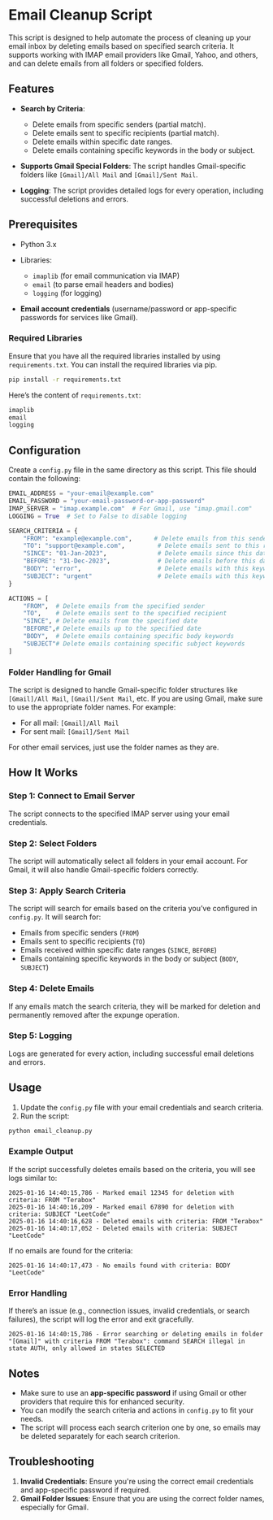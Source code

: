 # Email Cleanup Script

This script is designed to help automate the process of cleaning up your email inbox by deleting emails based on specified search criteria. It supports working with IMAP email providers like Gmail, Yahoo, and others, and can delete emails from all folders or specified folders.

## Features

- **Search by Criteria**: 
  - Delete emails from specific senders (partial match).
  - Delete emails sent to specific recipients (partial match).
  - Delete emails within specific date ranges.
  - Delete emails containing specific keywords in the body or subject.
  
- **Supports Gmail Special Folders**: The script handles Gmail-specific folders like `[Gmail]/All Mail` and `[Gmail]/Sent Mail`.

- **Logging**: The script provides detailed logs for every operation, including successful deletions and errors.

## Prerequisites

- Python 3.x
- Libraries:
  - `imaplib` (for email communication via IMAP)
  - `email` (to parse email headers and bodies)
  - `logging` (for logging)
  
- **Email account credentials** (username/password or app-specific passwords for services like Gmail).

### Required Libraries

Ensure that you have all the required libraries installed by using `requirements.txt`. You can install the required libraries via pip.

```bash
pip install -r requirements.txt
```

Here’s the content of `requirements.txt`:

```txt
imaplib
email
logging
```

## Configuration

Create a `config.py` file in the same directory as this script. This file should contain the following:

```python
EMAIL_ADDRESS = "your-email@example.com"
EMAIL_PASSWORD = "your-email-password-or-app-password"
IMAP_SERVER = "imap.example.com"  # For Gmail, use "imap.gmail.com"
LOGGING = True  # Set to False to disable logging

SEARCH_CRITERIA = {
    "FROM": "example@example.com",      # Delete emails from this sender
    "TO": "support@example.com",         # Delete emails sent to this recipient
    "SINCE": "01-Jan-2023",              # Delete emails since this date
    "BEFORE": "31-Dec-2023",             # Delete emails before this date
    "BODY": "error",                     # Delete emails with this keyword in the body
    "SUBJECT": "urgent"                  # Delete emails with this keyword in the subject
}

ACTIONS = [
    "FROM",  # Delete emails from the specified sender
    "TO",    # Delete emails sent to the specified recipient
    "SINCE", # Delete emails from the specified date
    "BEFORE",# Delete emails up to the specified date
    "BODY",  # Delete emails containing specific body keywords
    "SUBJECT"# Delete emails containing specific subject keywords
]
```

### Folder Handling for Gmail

The script is designed to handle Gmail-specific folder structures like `[Gmail]/All Mail`, `[Gmail]/Sent Mail`, etc. If you are using Gmail, make sure to use the appropriate folder names. For example:

- For all mail: `[Gmail]/All Mail`
- For sent mail: `[Gmail]/Sent Mail`
  
For other email services, just use the folder names as they are.

## How It Works

### Step 1: **Connect to Email Server**

The script connects to the specified IMAP server using your email credentials.

### Step 2: **Select Folders**

The script will automatically select all folders in your email account. For Gmail, it will also handle Gmail-specific folders correctly.

### Step 3: **Apply Search Criteria**

The script will search for emails based on the criteria you’ve configured in `config.py`. It will search for:

- Emails from specific senders (`FROM`)
- Emails sent to specific recipients (`TO`)
- Emails received within specific date ranges (`SINCE`, `BEFORE`)
- Emails containing specific keywords in the body or subject (`BODY`, `SUBJECT`)

### Step 4: **Delete Emails**

If any emails match the search criteria, they will be marked for deletion and permanently removed after the expunge operation.

### Step 5: **Logging**

Logs are generated for every action, including successful email deletions and errors.

## Usage

1. Update the `config.py` file with your email credentials and search criteria.
2. Run the script:

```bash
python email_cleanup.py
```

### Example Output

If the script successfully deletes emails based on the criteria, you will see logs similar to:

```text
2025-01-16 14:40:15,786 - Marked email 12345 for deletion with criteria: FROM "Terabox"
2025-01-16 14:40:16,209 - Marked email 67890 for deletion with criteria: SUBJECT "LeetCode"
2025-01-16 14:40:16,628 - Deleted emails with criteria: FROM "Terabox"
2025-01-16 14:40:17,052 - Deleted emails with criteria: SUBJECT "LeetCode"
```

If no emails are found for the criteria:

```text
2025-01-16 14:40:17,473 - No emails found with criteria: BODY "LeetCode"
```

### Error Handling

If there’s an issue (e.g., connection issues, invalid credentials, or search failures), the script will log the error and exit gracefully.

```text
2025-01-16 14:40:15,786 - Error searching or deleting emails in folder "[Gmail]" with criteria FROM "Terabox": command SEARCH illegal in state AUTH, only allowed in states SELECTED
```

## Notes

- Make sure to use an **app-specific password** if using Gmail or other providers that require this for enhanced security.
- You can modify the search criteria and actions in `config.py` to fit your needs.
- The script will process each search criterion one by one, so emails may be deleted separately for each search criterion.
  
## Troubleshooting

1. **Invalid Credentials**: Ensure you're using the correct email credentials and app-specific password if required.
2. **Gmail Folder Issues**: Ensure that you are using the correct folder names, especially for Gmail.